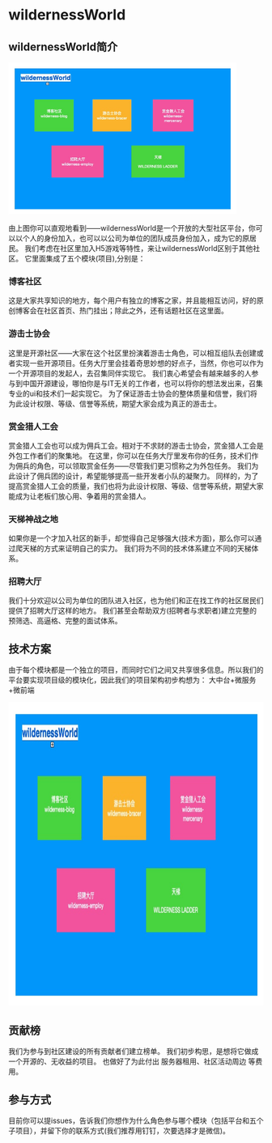 # wildernessWorld

##  wildernessWorld简介
<img 
    src='./public/wildernessWorld.png' 
    width='450px'
    height='300px'
/>

由上图你可以直观地看到——wildernessWorld是一个开放的大型社区平台，你可以以个人的身份加入，也可以以公司为单位的团队成员身份加入，成为它的原居民。
我们考虑在社区里加入H5游戏等特性，来让wildernessWorld区别于其他社区。
它里面集成了五个模块(项目),分别是： 
### 博客社区
这是大家共享知识的地方，每个用户有独立的博客之家，并且能相互访问，好的原创博客会在社区首页、热门挂出；除此之外，还有话题社区在这里面。
### 游击士协会
这里是开源社区——大家在这个社区里扮演着游击士角色，可以相互组队去创建或者实现一些开源项目。任务大厅里会挂着奇思妙想的好点子，当然，你也可以作为一个开源项目的发起人，去召集同伴实现它。
我们衷心希望会有越来越多的人参与到中国开源建设，哪怕你是与IT无关的工作者，也可以将你的想法发出来，召集专业的ui和技术们一起实现它。
为了保证游击士协会的整体质量和信誉，我们将为此设计权限、等级、信誉等系统，期望大家会成为真正的游击士。
### 赏金猎人工会
赏金猎人工会也可以成为佣兵工会。相对于不求财的游击士协会，赏金猎人工会是外包工作者们的聚集地。
在这里，你可以在任务大厅里发布你的任务，技术们作为佣兵的角色，可以领取赏金任务——尽管我们更习惯称之为外包任务。 
我们为此设计了佣兵团的设计，希望能够提高一些开发者小队的凝聚力。
同样的，为了提高赏金猎人工会的质量，我们也将为此设计权限、等级、信誉等系统，期望大家能成为让老板们放心用、争着用的赏金猎人。

### 天梯神战之地
如果你是一个才加入社区的新手，却觉得自己足够强大(技术方面)，那么你可以通过爬天梯的方式来证明自己的实力。
我们将为不同的技术体系建立不同的天梯体系。

### 招聘大厅
我们十分欢迎以公司为单位的团队进入社区，也为他们和正在找工作的社区居民们提供了招聘大厅这样的地方。
我们甚至会帮助双方(招聘者与求职者)建立完整的预筛选、高逼格、完整的面试体系。


## 技术方案
由于每个模块都是一个独立的项目，而同时它们之间又共享很多信息。所以我们的平台要实现项目级的模块化，因此我们的项目架构初步构想为：
大中台+微服务+微前端

<img 
    src='./public/wildernessWorld.png' 
    width='650px'
    height='600px'
/>
## 贡献榜
我们为参与到社区建设的所有贡献者们建立榜单。
我们初步构思，是想将它做成一个开源的、无收益的项目。
也做好了为此付出 服务器租用、社区活动周边 等费用。

## 参与方式 
目前你可以提issues，告诉我们你想作为什么角色参与哪个模块（包括平台和五个子项目），并留下你的联系方式(我们推荐用钉钉，次要选择才是微信)。


